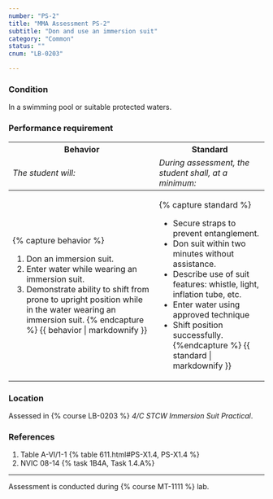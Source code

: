 ```yaml
---
number: "PS-2"
title: "MMA Assessment PS-2"
subtitle: "Don and use an immersion suit"
category: "Common"
status: ""
cnum: "LB-0203"

---
```

### Condition

In a swimming pool or suitable protected waters.

### Performance requirement 

<table width='100%' class='Guidelines'>
 <thead>
 <tr>
     <th class='thirty'>Behavior</th>
     <th class='seventy'>Standard</th>
 </tr>
 <tr>
     <td><em>The student will:</em></td>
     <td><em>During assessment, the student shall, at a minimum:</em></td>
 </tr>
 </thead>
 <tbody>
 

<tr><td>

{% capture behavior %}
1. Don an immersion suit.
2. Enter water while wearing an immersion suit.
2. Demonstrate ability to shift from prone to upright position while in the water wearing an immersion suit.
{% endcapture %}
{{ behavior | markdownify }}

</td><td>

{% capture standard %}
*  Secure straps to prevent entanglement.
*  Don suit within two minutes without assistance.
*  Describe use of suit features: whistle, light, inflation tube, etc.
*  Enter water using approved technique
*  Shift position successfully.
{%endcapture %}
{{ standard | markdownify }}

</td></tr>



 </tbody>
 </table>

### Location

Assessed in  {% course  LB-0203 %}  *4/C STCW Immersion Suit Practical*.

### References

1.  Table A-VI/1-1 {% table 611.html#PS-X1.4, PS-X1.4 %}
1.  NVIC 08-14 {% task 1B4A, Task 1.4.A%}

***

Assessment is conducted during {% course MT-1111 %} lab.
